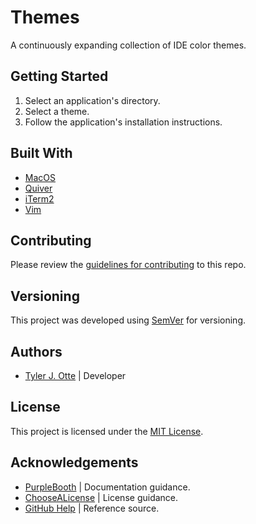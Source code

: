 # Themes

A continuously expanding collection of IDE color themes.

## Getting Started

1. Select an application's directory.
2. Select a theme.
3. Follow the application's installation instructions.

## Built With

* [MacOS](https://apple.com/macos)
* [Quiver](https://github.com/HappenApps/Quiver/wiki)
* [iTerm2](https://iterm2.com)
* [Vim](https://www.vim.org)

## Contributing

Please review the [guidelines for contributing](CONTRIBUTING.md) to this repo.

## Versioning

This project was developed using [SemVer](https://semver.org) for versioning.

## Authors

* [Tyler J. Otte](https://github.com/tylerjotte) | Developer

## License

This project is licensed under the [MIT License](LICENSE.md).

## Acknowledgements

* [PurpleBooth](https://gist.github.com/PurpleBooth/) | Documentation guidance.
* [ChooseALicense](https://choosealicense.com) | License guidance.
* [GitHub Help](https://help.github.com) | Reference source.
